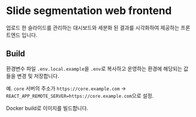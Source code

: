 # Slide segmentation web frontend
업로드 한 슬라이드를 관리하는 대시보드와 세분화 된 결과를 시각화하여 제공하는 프론트엔드 입니다.

## Build
환경변수 파일 `.env.local.example`을 `.env`로 복사하고 운영하는 환경에 해당되는 값들을 변경 및 저장합니다.

예. `core` 서버의 주소가 `https://core.example.com` -> `REACT_APP_REMOTE_SERVER=https://core.example.com`으로 설정.

Docker build로 이미지를 빌드합니다.